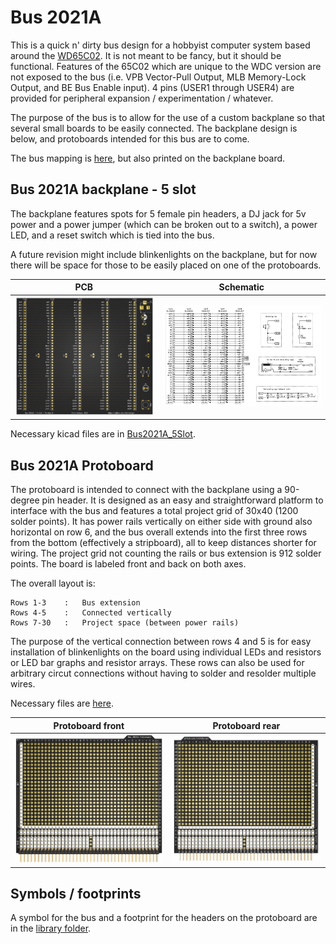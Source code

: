 # Bus 2021A

This is a quick n' dirty bus design for a hobbyist computer system based around the [WD65C02](https://en.wikipedia.org/wiki/WDC_65C02). It is not meant to be fancy, but it should be functional. Features of the 65C02 which are unique to the WDC version are not exposed to the bus (i.e. VPB Vector-Pull Output, MLB Memory-Lock Output, and BE Bus Enable input). 4 pins (USER1 through USER4) are provided for peripheral expansion / experimentation / whatever.

The purpose of the bus is to allow for the use of a custom backplane so that several small boards to be easily connected. The backplane design is below, and protoboards intended for this bus are to come.

The bus mapping is [here](./Bus2021A.txt), but also printed on the backplane board.

## Bus 2021A backplane - 5 slot

The backplane features spots for 5 female pin headers, a DJ jack for 5v power and a power jumper (which can be broken out to a switch), a power LED, and a reset switch which is tied into the bus. 

A future revision might include blinkenlights on the backplane, but for now there will be space for those to be easily placed on one of the protoboards.

| PCB | Schematic |
| --- | --- |
| ![Bus 2021A Rev0 PCB](./images/Bus2021A_5Slot_PCB.png) | ![Bus 2021A backplane - 5 slot schematic](./images/Bus2021A_Backplane_Rev0_Schematic.png) |

Necessary kicad files are in [Bus2021A_5Slot](./Bus2021A_5Slot).

## Bus 2021A Protoboard

The protoboard is intended to connect with the backplane using a 90-degree pin header. It is designed as an easy and straightforward platform to interface with the bus and features a total project grid of 30x40 (1200 solder points). It has power rails vertically on either side with ground also horizontal on row 6, and the bus overall extends into the first three rows from the bottom (effectively a stripboard), all to keep distances shorter for wiring. The project grid not counting the rails or bus extension is 912 solder points. The board is labeled front and back on both axes.

The overall layout is:

```
Rows 1-3    :   Bus extension
Rows 4-5    :   Connected vertically
Rows 7-30   :   Project space (between power rails)
```

The purpose of the vertical connection between rows 4 and 5 is for easy installation of blinkenlights on the board using individual LEDs and resistors or LED bar graphs and resistor arrays. These rows can also be used for arbitrary circut connections without having to solder and resolder multiple wires.

Necessary files are [here](./Bus2021A_Protoboard).

| Protoboard front | Protoboard rear |
| --- | --- |
| ![Protoboard front](./images/Bus2021AProtoboard_Front.png) | ![Protoboard rear](./images/Bus2021AProtoboard_Rear.png) |

## Symbols / footprints

A symbol for the bus and a footprint for the headers on the protoboard are in the [library folder](./Bus2021A_library).
